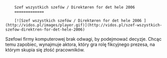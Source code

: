 
        Szef wszystkich szefów / Direktøren for det hele 2006 
        =============
        
        [![Szef wszystkich szefów / Direktøren for det hele 2006 ](http://vidos.pl/images/player.gif)](http://vidos.pl/szef-wszystkich-szefow-direktren-for-det-hele-2006)
        
        
 Szefowi firmy komputerowej brak odwagi, by podejmować decyzje. Chcąc temu zapobiec, wynajmuje aktora, który gra rolę fikcyjnego prezesa, na którym skupia się złość pracowników.
    